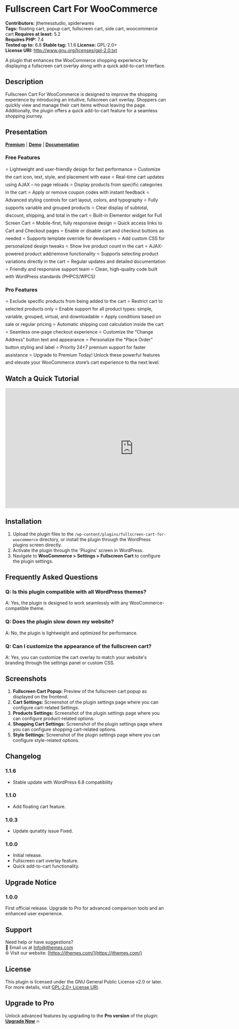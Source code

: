 # Fullscreen Cart For WooCommerce

**Contributors:** jthemesstudio, spiderwares  
**Tags:** floating cart, popup cart, fullscreen cart, side cart, woocommerce cart
**Requires at least:** 5.2  
**Requires PHP:** 7.4  
**Tested up to:** 6.8 
**Stable tag:** 1.1.6
**License:** GPL-2.0+  
**License URI:** http://www.gnu.org/licenses/gpl-2.0.txt  

A plugin that enhances the WooCommerce shopping experience by displaying a fullscreen cart overlay along with a quick add-to-cart interface.

## Description

Fullscreen Cart For WooCommerce is designed to improve the shopping experience by introducing an intuitive, fullscreen cart overlay. Shoppers can quickly view and manage their cart items without leaving the page. Additionally, the plugin offers a quick add-to-cart feature for a seamless shopping journey.

## Presentation  

[**Premium**](https://codecanyon.net/item/full-screen-interactive-cart-for-woocommerce/56536285) |  [**Demo**](https://plugins.jthemesstudio.com/fullscreen-cart-woocommerce/) |   [**Documentation**](https://plugins.jthemesstudio.com/docs/fullscreen-cart-for-woocommerce/)


### **Free Features**

⭐ Lightweight and user-friendly design for fast performance
⭐ Customize the cart icon, text, style, and placement with ease
⭐ Real-time cart updates using AJAX – no page reloads
⭐ Display products from specific categories in the cart
⭐ Apply or remove coupon codes with instant feedback
⭐ Advanced styling controls for cart layout, colors, and typography
⭐ Fully supports variable and grouped products
⭐ Clear display of subtotal, discount, shipping, and total in the cart
⭐ Built-in Elementor widget for Full Screen Cart
⭐ Mobile-first, fully responsive design
⭐ Quick access links to Cart and Checkout pages
⭐ Enable or disable cart and checkout buttons as needed
⭐ Supports template override for developers
⭐ Add custom CSS for personalized design tweaks
⭐ Show live product count in the cart
⭐ AJAX-powered product add/remove functionality
⭐ Supports selecting product variations directly in the cart
⭐ Regular updates and detailed documentation
⭐ Friendly and responsive support team
⭐ Clean, high-quality code built with WordPress standards (PHPCS/WPCS)

### **Pro Features**

⭐ Exclude specific products from being added to the cart
⭐ Restrict cart to selected products only
⭐ Enable support for all product types: simple, variable, grouped, virtual, and downloadable
⭐ Apply conditions based on sale or regular pricing
⭐ Automatic shipping cost calculation inside the cart
⭐ Seamless one-page checkout experience
⭐ Customize the “Change Address” button text and appearance
⭐ Personalize the “Place Order” button styling and label
⭐ Priority 24×7 premium support for faster assistance
⭐ Upgrade to Premium Today! Unlock these powerful features and elevate your WooCommerce store’s cart experience to the next level.


## Watch a Quick Tutorial
<iframe width="800" height="375" src="https://www.youtube.com/embed/336IH2w8waI" frameborder="0" allow="accelerometer; autoplay; encrypted-media; gyroscope; picture-in-picture" allowfullscreen></iframe>


## Installation

1. Upload the plugin files to the `/wp-content/plugins/fullscreen-cart-for-woocommerce` directory, or install the plugin through the WordPress plugins screen directly.
2. Activate the plugin through the 'Plugins' screen in WordPress.
3. Navigate to **WooCommerce > Settings > Fullscreen Cart** to configure the plugin settings.

## Frequently Asked Questions

### Q: Is this plugin compatible with all WordPress themes?  
A: Yes, the plugin is designed to work seamlessly with any WooCommerce-compatible theme.

### Q: Does the plugin slow down my website?  
A: No, the plugin is lightweight and optimized for performance.

### Q: Can I customize the appearance of the fullscreen cart?  
A: Yes, you can customize the cart overlay to match your website's branding through the settings panel or custom CSS.

## Screenshots

1. **Fullscreen Cart Popup:** Preview of the fullscreen cart popup as displayed on the frontend.
2. **Cart Settings:** Screenshot of the plugin settings page where you can configure cart-related Settings.
3. **Products Settings:** Screenshot of the plugin settings page where you can configure product-related options.
4. **Shopping Cart Settings:** Screenshot of the plugin settings page where you can configure shopping cart-related options.
5. **Style Settings:** Screenshot of the plugin settings page where you can configure style-related options.


## Changelog

### 1.1.6
- Stable update with WordPress 6.8 compatibility

### 1.1.0
- Add floating cart feature.

### 1.0.3
- Update qunatity issue Fixed.

### 1.0.0
- Initial release.
- Fullscreen cart overlay feature.
- Quick add-to-cart functionality.


## Upgrade Notice

### 1.0.0
First official release. Upgrade to Pro for advanced comparison tools and an enhanced user experience.


## Support

Need help or have suggestions?  
📧 Email us at [Info@jthemes.com](mailto:info@jthemes.com)  
🌐 Visit our website: [https://jthemes.com/](https://jthemes.com/)


## License

This plugin is licensed under the GNU General Public License v2.0 or later. For more details, visit [GPL-2.0+ License URI](http://www.gnu.org/licenses/gpl-2.0.txt).

## Upgrade to Pro

Unlock advanced features by upgrading to the **Pro version** of the plugin: **[Upgrade Now](https://codecanyon.net/item/full-screen-interactive-cart-for-woocommerce/56536285)** 🔥
